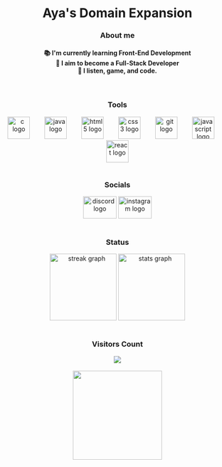 <h1 align="center">Aya's Domain Expansion</h1>

<h3 align="center">About me</h3>

<h4 align="center">📚 I'm currently learning Front-End Development<br>🎯 I aim to become a Full-Stack Developer<br>🎲 I listen, game, and code.</h4>

<br/>

<h3 align="center">Tools</h3>

<div align="center">
  <img src="https://cdn.jsdelivr.net/gh/devicons/devicon/icons/c/c-original.svg" height="50" alt="c logo"  />
  <img width="25" />
  <img src="https://cdn.jsdelivr.net/gh/devicons/devicon/icons/java/java-original.svg" height="50" alt="java logo"  />
  <img width="25" />
  <img src="https://cdn.jsdelivr.net/gh/devicons/devicon/icons/html5/html5-original.svg" height="50" alt="html5 logo"  />
  <img width="25" />
  <img src="https://cdn.jsdelivr.net/gh/devicons/devicon/icons/css3/css3-original.svg" height="50" alt="css3 logo"  />
  <img width="25" />
  <img src="https://cdn.jsdelivr.net/gh/devicons/devicon/icons/git/git-original.svg" height="50" alt="git logo"  />
  <img width="25" />
  <img src="https://cdn.jsdelivr.net/gh/devicons/devicon/icons/javascript/javascript-original.svg" height="50" alt="javascript logo"  />
  <img width="25" />
  <img src="https://cdn.jsdelivr.net/gh/devicons/devicon/icons/react/react-original.svg" height="50" alt="react logo"  />
</div>

<br/>

<h3 align="center">Socials</h3>

<div align="center">
  <img src="https://raw.githubusercontent.com/maurodesouza/profile-readme-generator/master/src/assets/icons/social/discord/default.svg" width="75" height="50" alt="discord logo"  />
  <a href="https://www.instagram.com/_ayaya25/">
    <img src="https://raw.githubusercontent.com/maurodesouza/profile-readme-generator/master/src/assets/icons/social/instagram/default.svg" width="75" height="50" alt="instagram logo"  />
  </a>
</div>

<br/>

<h3 align="center">Status</h3>

<div align="center">
  <img src="https://streak-stats.demolab.com?user=AyaCoders&locale=en&mode=daily&theme=github_dark&hide_border=true&border_radius=5&order=3" height="150" alt="streak graph"  />
  <img src="https://github-readme-stats.vercel.app/api?username=AyaCoders&hide_title=false&hide_rank=false&show_icons=true&include_all_commits=false&count_private=false&disable_animations=false&theme=github_dark&locale=en&hide_border=true&order=1&custom_title=Github%20Status" height="150" alt="stats graph"  />
</div>

<br/>

<h3 align="center">Visitors Count</h3>

<div align="center">
  <img src="https://profile-counter.glitch.me/AyaCoders/count.svg?"  />
</div>

<br/>

<div align="center">
  <img height="200" src="https://img.wattpad.com/5740bb83d9ae034434a6445e905cce6ef0fa5777/68747470733a2f2f73332e616d617a6f6e6177732e636f6d2f776174747061642d6d656469612d736572766963652f53746f7279496d6167652f5f70786c624b68413379505a45413d3d2d3432313532323139362e3134633536343133613439353962313232393839373333363230372e676966"  />
</div>
